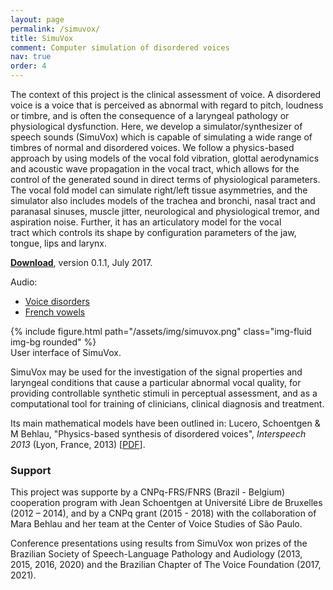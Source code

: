```yaml
---
layout: page
permalink: /simuvox/
title: SimuVox
comment: Computer simulation of disordered voices
nav: true
order: 4
---
```



The context of this project is the clinical assessment of voice.
A disordered voice is a voice that is perceived as abnormal with regard to pitch, loudness or timbre, and is often the consequence of a laryngeal pathology or physiological dysfunction. Here, we develop a simulator/synthesizer of speech sounds (SimuVox) which is capable of simulating a wide range of timbres of normal and disordered voices. We follow a physics-based approach by using models of the vocal fold vibration, glottal aerodynamics and acoustic wave propagation in the vocal tract, which allows for the control of the generated sound in direct terms of physiological parameters.  The vocal fold model can simulate right/left tissue asymmetries, and the simulator also includes models of the trachea and bronchi, nasal tract and paranasal sinuses, muscle jitter, neurological and physiological tremor, and aspiration noise. Further, it has an articulatory model for the vocal tract which controls its shape by configuration parameters of the jaw, tongue, lips and larynx.    

<p><i class="fa fa-download"></i> <a href="https://www.mediafire.com/file/87ndqzkz2tz8ws3/SimuVox.zip/file"><b>Download</b></a>, version 0.1.1, July 2017.</p> 

<p class="mb-0"><i class="fa fa-volume-up"></i> Audio:</p>
<ul>
<li><a href="/disorder/">Voice disorders</a></li>
<li><a href="/french/">French vowels</a></li>
</ul>

<div class="row mt-3 mx-auto" style="max-width:750px">
    <div class="col-sm mt-3 mt-md-0">
        {% include figure.html path="/assets/img/simuvox.png" class="img-fluid img-bg rounded" %}
    </div>
</div>
<div class="caption">
     User interface of SimuVox. 
</div>



<p>SimuVox may be used for the investigation of
the signal properties and laryngeal conditions that cause a particular
abnormal vocal quality, for providing controllable synthetic
stimuli in perceptual assessment, and as a computational
tool for training of clinicians, clinical diagnosis and treatment.</p>

<p>Its main mathematical models have been outlined in: Lucero, Schoentgen & M Behlau, "Physics-based synthesis of disordered voices", <i>Interspeech 2013 </i> (Lyon, France, 2013) 
[<a href="/assets/pdf/10.1.1.727.1140.pdf">PDF</a>].</p> 


### Support

<p>This project was supporte by a CNPq-FRS/FNRS (Brazil - Belgium) cooperation program with Jean Schoentgen at Université Libre de Bruxelles (2012 – 2014), and by a CNPq grant (2015 - 2018) with the collaboration of Mara Behlau and her team at the Center of Voice Studies of São Paulo. 

Conference presentations using results from SimuVox won prizes of the Brazilian Society of Speech-Language Pathology and Audiology (2013, 2015, 2016, 2020) and the Brazilian Chapter of The Voice Foundation (2017, 2021).</p>



